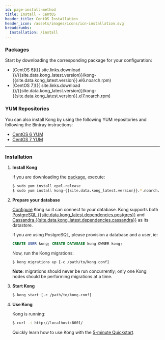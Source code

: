 ```yaml
---
id: page-install-method
title: Install - CentOS
header_title: CentOS Installation
header_icon: /assets/images/icons/icn-installation.svg
breadcrumbs:
  Installation: /install
---
```


### Packages

Start by downloading the corresponding package for your configuration:

- [CentOS 6]({{ site.links.download }}/{{site.data.kong_latest.version}}/kong-{{site.data.kong_latest.version}}.el6.noarch.rpm)
- [CentOS 7]({{ site.links.download }}/{{site.data.kong_latest.version}}/kong-{{site.data.kong_latest.version}}.el7.noarch.rpm)

### YUM Repositories

You can also install Kong by using the following YUM repositories and following the Bintray instructions:

- [CentOS 6 YUM](https://bintray.com/mashape/kong-rpm-el6-{{site.data.kong_latest.release}})
- [CentOS 7 YUM](https://bintray.com/mashape/kong-rpm-el7-{{site.data.kong_latest.release}})

----

### Installation

1. **Install Kong**

    If you are downloading the [package](#packages), execute:

    ```bash
    $ sudo yum install epel-release
    $ sudo yum install kong-{{site.data.kong_latest.version}}.*.noarch.rpm --nogpgcheck
    ```

2. **Prepare your database**

    [Configure][configuration] Kong so it can connect to your database. Kong supports both [PostgreSQL {{site.data.kong_latest.dependencies.postgres}}](http://www.postgresql.org/) and [Cassandra {{site.data.kong_latest.dependencies.cassandra}}](http://cassandra.apache.org/) as its datastore.

    If you are using PostgreSQL, please provision a database and a user, ie:

    ```sql
    CREATE USER kong; CREATE DATABASE kong OWNER kong;
    ```

    Now, run the Kong migrations:

    ```bash
    $ kong migrations up [-c /path/to/kong.conf]
    ```

    **Note**: migrations should never be run concurrently; only
    one Kong nodes should be performing migrations at a time.

3. **Start Kong**

    ```bash
    $ kong start [-c /path/to/kong.conf]
    ```

4. **Use Kong**

    Kong is running:

    ```bash
    $ curl -i http://localhost:8001/
    ```

    Quickly learn how to use Kong with the [5-minute Quickstart](/docs/latest/getting-started/quickstart).

[configuration]: /docs/{{site.data.kong_latest.release}}/configuration#database
